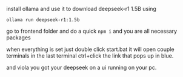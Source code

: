 install ollama and use it to download deepseek-r1 1.5B using 

`ollama run deepseek-r1:1.5b`

go to frontend folder and do a quick  `npm i` and you are all necessary packages

when everything is set just double click start.bat it will open couple terminals 
in the last terminal ctrl+click the link that pops up in blue.

and viola you got your deepseek on a ui running on your pc.
